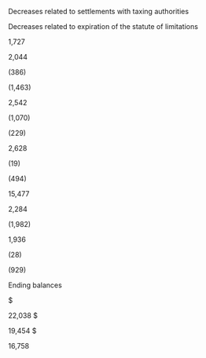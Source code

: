 Decreases related to settlements with taxing authorities

Decreases related to expiration of the statute of limitations

1,727

2,044

(386)

(1,463)

2,542

(1,070)

(229)

2,628

(19)

(494)

15,477

2,284

(1,982)

1,936

(28)

(929)

Ending balances

$

22,038  $

19,454  $

16,758